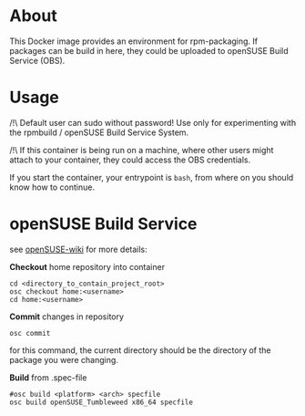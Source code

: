 # About

This Docker image provides an environment for rpm-packaging. If packages can be build in here, they could be uploaded to openSUSE Build Service (OBS).

#  Usage

/!\ Default user can sudo without password! Use only for experimenting with the rpmbuild / openSUSE Build Service System.

/!\ If this container is being run on a machine, where other users might attach to your container, they could access the OBS credentials.

If you start the container, your entrypoint is ```bash```, from where on you should know how to continue.

# openSUSE Build Service

see [openSUSE-wiki](https://de.opensuse.org/openSUSE:Build_Service_Anleitung) for more details:

__Checkout__ home repository into container
```
cd <directory_to_contain_project_root>
osc checkout home:<username>
cd home:<username> 
```

__Commit__ changes in repository
```
osc commit
```
for this command, the current directory should be the directory of the package you were changing.


__Build__ from .spec-file
```
#osc build <platform> <arch> specfile
osc build openSUSE_Tumbleweed x86_64 specfile
```